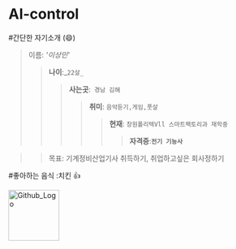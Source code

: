 # AI-control
#간단한 자기소개
(:smile:)
>이름: _'이상민'_
 >>**나이**:_`22살_`
 >>>**사는곳**:` 경남 김해`
 >>>>**취미**: `음악듣기,게임,풋살`
 >>>>> **현재**: `창원폴리텍Vll 스마트팩토리과 재학중`
 >>>>>>**자격증**:__`전기 기능사`__

>>목표: 기계정비산업기사 취득하기, 취업하고싶은 회사정하기

#좋아하는 음식 :치킨 :+1:  



<img src="https://media.istockphoto.com/photos/plate-of-fried-chicken-on-blue-plaid-towel-picture-id452813985" width="100px" height="100px" title="Github_Logo"></img>

